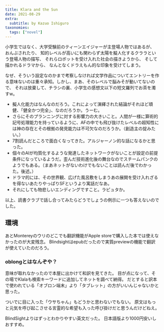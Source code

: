 ```yaml
---
title: Klara and the Sun
date: 2021-08-29
extra:
  subtitle: by Kazuo Ishiguro
taxonomies:
  tags: ["novel"]
---
```

小学生ではなく、大学受験前のティーンエイジャーが主登場人物ではあるが、
おんぶされたり、
知的レベルが高いにも関わらず太陽を擬人化するクララという登場人物の描写、
それらロボットを受け入れた社会の描きようから、
そして描かれるドラマから、
なんとなくドラえもん的な印象を受けてしまう。

なぜ、そういう設定なのかまで考察しなければ文学作品についてエントリーを作る意味ないのは重々承知。しかし、まあ、そのレベルで脳みそが動いてないので、
それは放棄して、チラシの裏、小学生の感想文以下の短文羅列でお茶を濁すw。

- 擬人化能力はなんなのだろう。これによって演繹された結論がそれほど頑健、「健全かつ完全」、なのだろうか。うーむ。
- さらにそのプランニングに対する影響力の大きいこと。人間が一様に算術的記号処理能力を持っているように、AFの中でも飛び抜けたレベルの超知性には神の存在とその根拠の発見能力は不可欠なのだろうか。（創造主の掟みたい。）
- 7割読んだところで面白くなってきた。アルジャーノン的な話になるかと思った。
- 個々のAIが均質化するような発達したネットワークがないことが設定の前提条件になっているようだ。歪んだ技術進化後の舞台なのでスチームパンクのようでもある。（まあネットがないわけでもないことは読んだ後でわかった。後述。）
- ドラマ的には、その世界観、広げた風呂敷をしまうあの展開を受け入れざるを得ないあたりやっぱりSFというより寓話だなあ。
- それにしても物悲しいエンディングですこと。ラピュタか。

以上、読書クラブで話し合ってみたらどうでしょうの例示に一つも答えないのでした。

## 環境
あとMontereyのウリのどこでも翻訳機能がApple storeで購入した本では使えなかったのが大変残念。
Blindsightはepubだったので実質previewの機能で翻訳が使えていたのだろう。

### oblongとはなんぞや？ 
意味が取れなかったので本屋に出かけて和訳を見てきた。
目が点になって、その場でKlalaも検索キーワードに追加してネットを調べて納得。
だとすると訳本で使われている「オブロン端末」より「タブレット」の方がいいんじゃないかと思った。

ついでに目に入った「ウサちゃん」もどうかと思わないでもない。
原文はもっと元気を呼び起こさせる言霊的な希望も入った呼び掛けだと思うんだけどねえ。

BlindSightよりはずっとわかりやすい英文だった。
日本語版より1000円安いしおすすめ。
